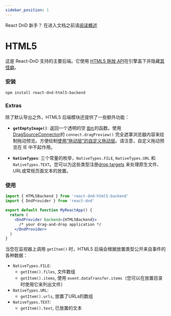 ```yaml
---
sidebar_position: 1
---
```

React DnD 新手？  在进入文档之前请[阅读概述](../quick-start/overview)

# HTML5

这是 React-DnD 支持的主要后端。它使用 [HTML5 拖放 API](https://developer.mozilla.org/en-US/docs/Web/Guide/HTML/Drag_and_drop)在引擎盖下并隐藏[其怪癖](http://quirksmode.org/blog/archives/2009/09/the_html5_drag.html)。

### 安装

```
npm install react-dnd-html5-backend
```

### Extras

除了默认导出之外，HTML5 后端模块还提供了一些额外功能：

- **`getEmptyImage()`**: 返回一个透明的空 [`图片`](https://developer.mozilla.org/en-US/docs/Web/API/HTMLImageElement/Image)的函数。使用[DragSourceConnector](../hooks-api/useDrag.md)的 `connect.dragPreview()` 完全遮罩浏览器内容来绘制拖动预览。方便绘制[使用“拖动层”的自定义拖动层](../hooks-api/useDragLayer.md)。请注意，自定义拖动预览在 IE 中不起作用。

- **`NativeTypes`**: 三个常量的枚举，`NativeTypes.FILE`, `NativeTypes.URL` 和`NativeTypes.TEXT`。您可以为这些类型注册[drop targets](../hooks-api/useDrop.md) 来处理原生文件、URL或常规页面文本的放置。

### 使用

```jsx
import { HTML5Backend } from 'react-dnd-html5-backend'
import { DndProvider } from 'react-dnd'

export default function MyReactApp() {
  return (
    <DndProvider backend={HTML5Backend}>
      /* your drag-and-drop application */
    </DndProvider>
  )
}
```

当您在监视器上调用 `getItem()` 时，HTML5 后端会根据放置类型公开来自事件的各种数据：

- `NativeTypes.FILE`:
  - `getItem().files`, 文件数组
  - `getItem().items`, 使用 `event.dataTransfer.items`（您可以在放置目录时使用它来列出文件）
- `NativeTypes.URL`:
  - `getItem().urls`, 放置了URLs的数组
- `NativeTypes.TEXT`:
  - `getItem().text`, 已放置的文本
